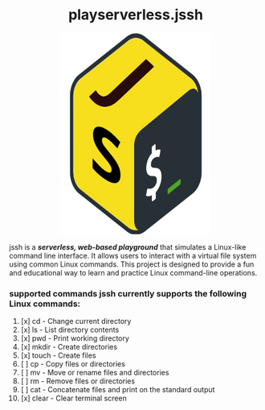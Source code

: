 <!-- center the header h1 -->
<h1 align="center">
    playserverless.jssh
</h1>
<!-- insert image -->
<!-- edit it size into 100px100px -->

<p align="center">
    <img src="images/jssh.svg" width="300px" height="400px">
</p>

jssh is a ***serverless, web-based playground*** that simulates a Linux-like command line interface. It allows users to interact with a virtual file system using common Linux commands. This project is designed to provide a fun and educational way to learn and practice Linux command-line operations.

### supported commands jssh currently supports the following Linux commands:


1. [x] cd - Change current directory
2. [x] ls - List directory contents
3. [x] pwd - Print working directory
4. [x] mkdir - Create directories
5. [x] touch - Create files
5. [ ] cp - Copy files or directories
6. [ ] mv - Move or rename files and directories 
7. [ ] rm - Remove files or directories 
8. [ ] cat - Concatenate files and print on the standard output
9. [x] clear - Clear terminal screen